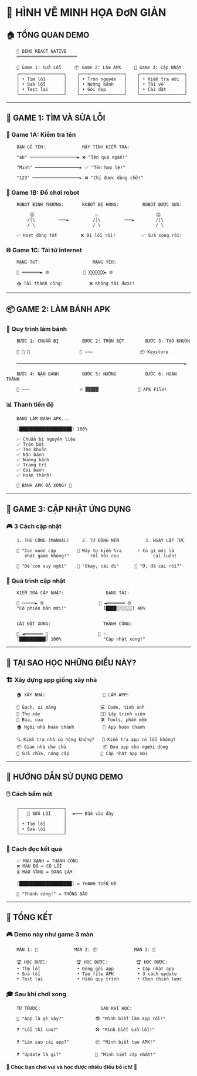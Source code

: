 # 🎨 HÌNH VẼ MINH HỌA ĐơN GIẢN

## 🏠 TỔNG QUAN DEMO

```
    📱 DEMO REACT NATIVE
    ═══════════════════════

    🐛 Game 1: Sửa Lỗi     📦 Game 2: Làm APK     🔄 Game 3: Cập Nhật
    ┌─────────────────┐    ┌─────────────────┐    ┌─────────────────┐
    │ • Tìm lỗi       │    │ • Trộn nguyên   │    │ • Kiểm tra mới  │
    │ • Sửa lỗi       │    │ • Nướng bánh    │    │ • Tải về        │
    │ • Test lại      │    │ • Gói đẹp       │    │ • Cài đặt       │
    └─────────────────┘    └─────────────────┘    └─────────────────┘
```

---

## 🐛 GAME 1: TÌM VÀ SỬA LỖI

### 📝 Game 1A: Kiểm tra tên

```
    BẠN GÕ TÊN:              MÁY TÍNH KIỂM TRA:

    "ab" ──────────────────► ❌ "Tên quá ngắn!"

    "Minh" ─────────────────► ✅ "Tên hợp lệ!"

    "123" ──────────────────► ❌ "Chỉ được dùng chữ!"
```

### 🤖 Game 1B: Đồ chơi robot

```
    ROBOT BÌNH THƯỜNG:       ROBOT BỊ HỎNG:         ROBOT ĐƯỢC SỬA:

         😊                       💥                      😊
        /│\         ───►         /│\         ───►        /│\
        / \                      / \                     / \

    ✅ Hoạt động tốt         ❌ Bị lỗi rồi!          ✅ Sửa xong rồi!
```

### 🌐 Game 1C: Tải từ internet

```
    MẠNG TốT:                    MẠNG YẾU:

    📱 ═══════► 🌐             📱 ╳╳╳╳╳╳► 🌐

    📥 Tải thành công!          ❌ Không tải được!
```

---

## 📦 GAME 2: LÀM BÁNH APK

### 🍰 Quy trình làm bánh

```
    BƯỚC 1: CHUẨN BỊ         BƯỚC 2: TRỘN BỘT        BƯỚC 3: TẠO KHUÔN

    🥚 🥛 🌾                   🥄 ~~~                  📦 Keystore

    ────────────────────────────────────────────────────────────────►

    BƯỚC 4: NẶN BÁNH         BƯỚC 5: NƯỚNG           BƯỚC 6: HOÀN THÀNH

    👐 ~~~                   🔥 ▓▓▓▓▓               🎂 APK File!
```

### 📊 Thanh tiến độ

```
    ĐANG LÀM BÁNH APK...

    [████████████████████] 100%

    ✅ Chuẩn bị nguyên liệu
    ✅ Trộn bột
    ✅ Tạo khuôn
    ✅ Nặn bánh
    ✅ Nướng bánh
    ✅ Trang trí
    ✅ Gói bánh
    ✅ Hoàn thành!

    🎉 BÁNH APK ĐÃ XONG! 🎉
```

---

## 🔄 GAME 3: CẬP NHẬT ỨNG DỤNG

### 🎮 3 Cách cập nhật

```
    1. THỦ CÔNG (MANUAL)     2. TỰ ĐỘNG NỀN          3. NGAY LẬP TỨC

    👋 "Con muốn cập        🤖 Máy tự kiểm tra      ⚡ Có gì mới là
       nhật game không?"        rồi hỏi con             cài luôn!

    👦 "Để con suy nghĩ"    👦 "Okay, cài đi"      👦 "Ơ, đã cài rồi?"
```

### 📱 Quá trình cập nhật

```
    KIỂM TRA CẬP NHẬT:                ĐANG TẢI:

    📱 ─────► 🌐                     📱 ◄═══════ 🌐
    "Có phiên bản mới!"              [████░░░░░░] 40%


    CÀI ĐẶT XONG:                    THÀNH CÔNG:

    📱 ◄═══════ 💾                   📱 ✨
    [██████████] 100%                "Cập nhật xong!"
```

---

## 🎯 TẠI SAO HỌC NHỮNG ĐIỀU NÀY?

### 🏗️ Xây dựng app giống xây nhà

```
    🏠 XÂY NHÀ:                      📱 LÀM APP:

    🧱 Gạch, xi măng                 💻 Code, hình ảnh
    👷 Thợ xây                       👨‍💻 Lập trình viên
    🔨 Búa, cưa                      🛠️ Tools, phần mềm
    🏠 Ngôi nhà hoàn thành           📱 App hoàn thành

    🔍 Kiểm tra nhà có hỏng không?   🐛 Kiểm tra app có lỗi không?
    📦 Giao nhà cho chủ              📦 Đưa app cho người dùng
    🔄 Sửa chữa, nâng cấp            🔄 Cập nhật app mới
```

---

## 🎪 HƯỚNG DẪN SỬ DỤNG DEMO

### 🖱️ Cách bấm nút

```
    ┌─────────────────┐
    │   🐛 SỬA LỖI     │  ◄─── Bấm vào đây
    │                 │
    │ • Tìm lỗi       │
    │ • Sửa lỗi       │
    └─────────────────┘
```

### 👀 Cách đọc kết quả

```
    ✅ MÀU XANH = THÀNH CÔNG
    ❌ MÀU ĐỎ = CÓ LỖI
    ⏳ MÀU VÀNG = ĐANG LÀM

    [████████████████████] = THANH TIẾN ĐỘ

    💬 "Thành công!" = THÔNG BÁO
```

---

## 🌟 TỔNG KẾT

### 🎮 Demo này như game 3 màn

```
    MÀN 1: 🐛              MÀN 2: 📦              MÀN 3: 🔄

    🏆 HỌC ĐƯỢC:           🏆 HỌC ĐƯỢC:           🏆 HỌC ĐƯỢC:
    • Tìm lỗi              • Đóng gói app         • Cập nhật app
    • Sửa lỗi              • Tạo file APK         • 3 cách update
    • Test lại             • Hiểu quy trình       • Chọn chiến lược
```

### 🎓 Sau khi chơi xong

```
    TỪ TRƯỚC:                       SAU KHI HỌC:

    🤔 "App là gì vậy?"            😎 "Mình biết làm app rồi!"

    ❓ "Lỗi thì sao?"              🛠️ "Mình biết sửa lỗi!"

    ❓ "Làm sao cài app?"          📦 "Mình biết tạo APK!"

    ❓ "Update là gì?"             🔄 "Mình biết cập nhật!"
```

**🌈 Chúc bạn chơi vui và học được nhiều điều bổ ích! 🌈**
